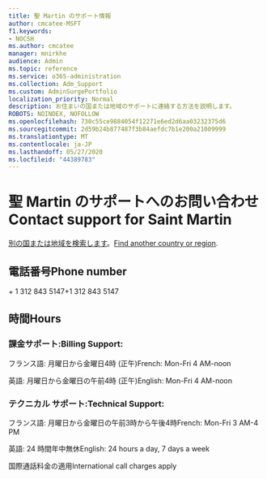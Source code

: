 ```yaml
---
title: 聖 Martin のサポート情報
author: cmcatee-MSFT
f1.keywords:
- NOCSH
ms.author: cmcatee
manager: mnirkhe
audience: Admin
ms.topic: reference
ms.service: o365-administration
ms.collection: Adm_Support
ms.custom: AdminSurgePortfolio
localization_priority: Normal
description: お住まいの国または地域のサポートに連絡する方法を説明します。
ROBOTS: NOINDEX, NOFOLLOW
ms.openlocfilehash: 730c55ce9884054f12271e6ed2d6aa03232375d6
ms.sourcegitcommit: 2d59b24b877487f3b84aefdc7b1e200a21009999
ms.translationtype: MT
ms.contentlocale: ja-JP
ms.lasthandoff: 05/27/2020
ms.locfileid: "44389783"
---
```

# <a name="contact-support-for-saint-martin"></a><span data-ttu-id="c3996-103">聖 Martin のサポートへのお問い合わせ</span><span class="sxs-lookup"><span data-stu-id="c3996-103">Contact support for Saint Martin</span></span>

<span data-ttu-id="c3996-104">[別の国または地域を検索します](../contact-support-for-business-products.md)。</span><span class="sxs-lookup"><span data-stu-id="c3996-104">[Find another country or region](../contact-support-for-business-products.md).</span></span>

## <a name="phone-number"></a><span data-ttu-id="c3996-105">電話番号</span><span class="sxs-lookup"><span data-stu-id="c3996-105">Phone number</span></span>
<span data-ttu-id="c3996-106">+ 1 312 843 5147</span><span class="sxs-lookup"><span data-stu-id="c3996-106">+1 312 843 5147</span></span>

## <a name="hours"></a><span data-ttu-id="c3996-107">時間</span><span class="sxs-lookup"><span data-stu-id="c3996-107">Hours</span></span>
### <a name="billing-support"></a><span data-ttu-id="c3996-108">課金サポート:</span><span class="sxs-lookup"><span data-stu-id="c3996-108">Billing Support:</span></span>

<span data-ttu-id="c3996-109">フランス語: 月曜日から金曜日4時 (正午)</span><span class="sxs-lookup"><span data-stu-id="c3996-109">French: Mon-Fri 4 AM-noon</span></span>

<span data-ttu-id="c3996-110">英語: 月曜日から金曜日の午前4時 (正午)</span><span class="sxs-lookup"><span data-stu-id="c3996-110">English: Mon-Fri 4 AM-noon</span></span>

### <a name="technical-support"></a><span data-ttu-id="c3996-111">テクニカル サポート:</span><span class="sxs-lookup"><span data-stu-id="c3996-111">Technical Support:</span></span>

<span data-ttu-id="c3996-112">フランス語: 月曜日から金曜日の午前3時から午後4時</span><span class="sxs-lookup"><span data-stu-id="c3996-112">French: Mon-Fri 3 AM-4 PM</span></span>

<span data-ttu-id="c3996-113">英語: 24 時間年中無休</span><span class="sxs-lookup"><span data-stu-id="c3996-113">English: 24 hours a day, 7 days a week</span></span>

<span data-ttu-id="c3996-114">国際通話料金の適用</span><span class="sxs-lookup"><span data-stu-id="c3996-114">International call charges apply</span></span>

